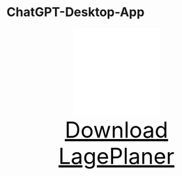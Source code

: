 # ChatGPT-Desktop-App
<P style="text-align:center;">
<img src="./src/assets/splachLogo.png" alt="lageplaner" width="200px"/>
<br/>
<a id="raw-url" style="text-align: center; font-size:50px; color: black" href="https://github.com/muhammad-albasha/lageplaner/releases/download/1.0.0/">Download LagePlaner</a>
</p>
